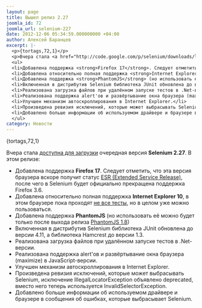 ```yaml
---
layout: page
title: Вышел релиз 2.27
joomla_id: 72
joomla_url: selenium-227
date: 2012-12-06 05:34:59.000000000 +04:00
author: Алексей Баранцев
excerpt: |-
  <p>{tortags,72,1}</p>
  <p>Вчера стала <a href="http://code.google.com/p/selenium/downloads/list">доступна для загрузки</a> очередная версия <strong>Selenium 2.27</strong>. В этом релизе:</p>
  <ul>
  <li>Добавлена поддержка <strong>Firefox 17</strong>. Следует отметить, что эта версия браузера вскоре получит статус <a href="http://www.mozilla.org/en-US/firefox/organizations/faq/">ESR (Extended Service Release)</a>, после чего в Selenium будет официально прекращена поддержка Firefox 3.6.</li>
  <li>Добавлена относительно полная поддержка <strong>Internet Explorer 10</strong>, в этом браузере пока проходят <a href="http://ci.seleniumhq.org:8080/job/IE%2010%20Java%20Tests/">не все тесты</a>, но в целом уже можно пользоваться.</li>
  <li>Добавлена поддержка <strong>PhantomJS</strong> (но использовать её можно будет только после выхода релиза <a href="http://phantomjs.org/release-1.8.html">PhantomJS 1.8</a>)</li>
  <li>Включенная в дистрибутив Selenium библиотека JUnit обновлена до версии 4.11, а библиотека Hamcrest до версии 1.3.</li>
  <li>Реализована загрузка файлов при удалённом запуске тестов в .Net-версии.</li>
  <li>Реализована поддержка alert'ов и развёртывание окна браузера (maximize) в JavaScript-версии.</li>
  <li>Улучшен механизм автоскроллирования в Internet Explorer.</li>
  <li>Произведена ревизия исключений, которые может выбрасывать Selenium, исключение IllegalLocatorException объявлено deprecated, вместо него теперь используется InvalidSelectorException.</li>
  <li>Добавлено больше информации об используемом драйвере и браузере в сообщения об ошибках, которые выбрасывает Selenium.</li>
  </ul>
category: Новости
---
```

<p>{tortags,72,1}</p>
<p>Вчера стала <a href="http://code.google.com/p/selenium/downloads/list">доступна для загрузки</a> очередная версия <strong>Selenium 2.27</strong>. В этом релизе:</p>
<ul>
<li>Добавлена поддержка <strong>Firefox 17</strong>. Следует отметить, что эта версия браузера вскоре получит статус <a href="http://www.mozilla.org/en-US/firefox/organizations/faq/">ESR (Extended Service Release)</a>, после чего в Selenium будет официально прекращена поддержка Firefox 3.6.</li>
<li>Добавлена относительно полная поддержка <strong>Internet Explorer 10</strong>, в этом браузере пока проходят <a href="http://ci.seleniumhq.org:8080/job/IE%2010%20Java%20Tests/">не все тесты</a>, но в целом уже можно пользоваться.</li>
<li>Добавлена поддержка <strong>PhantomJS</strong> (но использовать её можно будет только после выхода релиза <a href="http://phantomjs.org/release-1.8.html">PhantomJS 1.8</a>)</li>
<li>Включенная в дистрибутив Selenium библиотека JUnit обновлена до версии 4.11, а библиотека Hamcrest до версии 1.3.</li>
<li>Реализована загрузка файлов при удалённом запуске тестов в .Net-версии.</li>
<li>Реализована поддержка alert'ов и развёртывание окна браузера (maximize) в JavaScript-версии.</li>
<li>Улучшен механизм автоскроллирования в Internet Explorer.</li>
<li>Произведена ревизия исключений, которые может выбрасывать Selenium, исключение IllegalLocatorException объявлено deprecated, вместо него теперь используется InvalidSelectorException.</li>
<li>Добавлено больше информации об используемом драйвере и браузере в сообщения об ошибках, которые выбрасывает Selenium.</li>
</ul>
